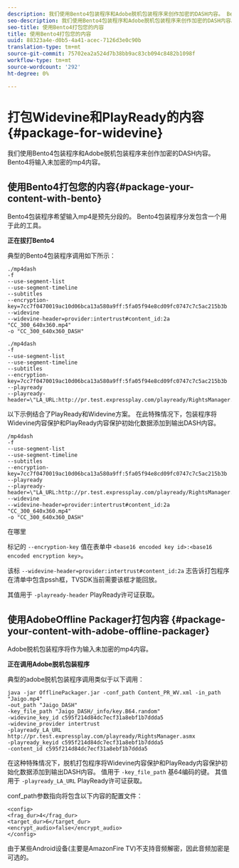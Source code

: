 ```yaml
---
description: 我们使用Bento4包装程序和Adobe脱机包装程序来创作加密的DASH内容。 Bento4将输入未加密的mp4内容。
seo-description: 我们使用Bento4包装程序和Adobe脱机包装程序来创作加密的DASH内容。 Bento4将输入未加密的mp4内容。
seo-title: 使用Bento4打包您的内容
title: 使用Bento4打包您的内容
uuid: 88323a4e-d0b5-4a41-acec-7126d3e0c90b
translation-type: tm+mt
source-git-commit: 75702ea2a524d7b38bb9ac83cb094c8482b1098f
workflow-type: tm+mt
source-wordcount: '292'
ht-degree: 0%

---
```



# 打包Widevine和PlayReady的内容 {#package-for-widevine}

我们使用Bento4包装程序和Adobe脱机包装程序来创作加密的DASH内容。 Bento4将输入未加密的mp4内容。

## 使用Bento4打包您的内容{#package-your-content-with-bento}

Bento4包装程序希望输入mp4是预先分段的。 Bento4包装程序分发包含一个用于此的工具。

**正在拔打Bento4**

典型的Bento4包装程序调用如下所示：

```
./mp4dash
-f
--use-segment-list
--use-segment-timeline
--subtitles
--encryption-key=7cc7f0470019ac10d06bca13a580a9ff:5fa05f94e8cd09fc0747c7c5ac215b3b
--widevine
--widevine-header=provider:intertrust#content_id:2a "CC_300_640x360.mp4"
-o "CC_300_640x360_DASH"
```

```
./mp4dash
-f
--use-segment-list
--use-segment-timeline
--subtitles
--encryption-key=7cc7f0470019ac10d06bca13a580a9ff:5fa05f94e8cd09fc0747c7c5ac215b3b
--playready
--playready-header=\"LA_URL:http://pr.test.expressplay.com/playready/RightsManager.asmx\"
```

以下示例结合了PlayReady和Widevine方案。 在此特殊情况下，包装程序将Widevine内容保护和PlayReady内容保护初始化数据添加到输出DASH内容。

```
/mp4dash
-f
--use-segment-list
--use-segment-timeline
--subtitles
--encryption-key=7cc7f0470019ac10d06bca13a580a9ff:5fa05f94e8cd09fc0747c7c5ac215b3b
--playready
--playready-header=\"LA_URL:http://pr.test.expressplay.com/playready/RightsManager.asmx\"
--widevine
--widevine-header=provider:intertrust#content_id:2a "CC_300_640x360.mp4"
-o "CC_300_640x360_DASH"
```

在哪里

标记的 `--encryption-key` 值在表单中 `<base16 encoded key id>:<base16 encoded encryption key>`。

该标 `--widevine-header=provider:intertrust#content_id:2a` 志告诉打包程序在清单中包含pssh框，TVSDK当前需要该框才能回放。

其值用于 `-playready-header` PlayReady许可证获取。

## 使用AdobeOffline Packager打包内容 {#package-your-content-with-adobe-offline-packager}

Adobe脱机包装程序将作为输入未加密的mp4内容。

**正在调用Adobe脱机包装程序**

典型的adobe脱机包装程序调用类似于以下调用：

```
java -jar OfflinePackager.jar -conf_path Content_PR_WV.xml -in_path "Jaigo.mp4"
-out_path "Jaigo_DASH"
-key_file_path "Jaigo_DASH/_info/key.B64.random"
-widevine_key_id c595f214d84dc7ecf31a8ebf1b7ddda5
-widevine_provider intertrust
-playready_LA_URL
http://pr.test.expressplay.com/playready/RightsManager.asmx
-playready_keyid c595f214d84dc7ecf31a8ebf1b7ddda5
-content_id c595f214d84dc7ecf31a8ebf1b7ddda5
```

在这种特殊情况下，脱机打包程序将Widevine内容保护和PlayReady内容保护初始化数据添加到输出DASH内容。 值用于 `-key_file_path` 基64编码的键。 其值用于 `-playready_LA_URL` PlayReady许可证获取。

conf_path参数指向将包含以下内容的配置文件：

```
<config>
<frag_dur>4</frag_dur>
<target_dur>6</target_dur>
<encrypt_audio>false</encrypt_audio>
</config>
```

由于某些Android设备(主要是AmazonFire TV)不支持音频解密，因此音频加密是可选的。

